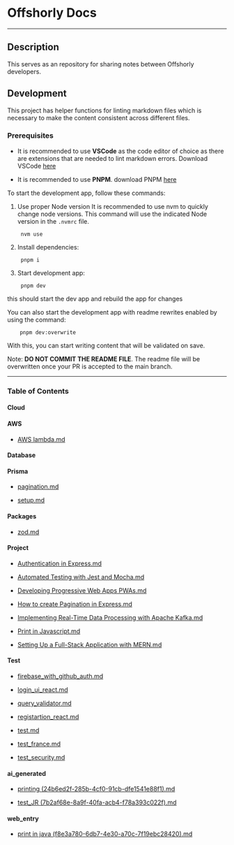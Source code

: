 # Offshorly Docs

---

## Description

This serves as an repository for sharing notes between Offshorly developers.

## Development

This project has helper functions for linting markdown files which is necessary to make the content consistent across different files.

### Prerequisites

- It is recommended to use **VSCode** as the code editor of choice as there are extensions that are needed to lint markdown errors. Download VSCode [here](https://code.visualstudio.com/download)

- It is recommended to use **PNPM**. download PNPM [here](https://pnpm.io/installation)

To start the development app, follow these commands:

1. Use proper Node version
    It is recommended to use nvm to quickly change node versions. This command will use the indicated Node version in the `.nvmrc` file.

        nvm use

2. Install dependencies:

        pnpm i

3. Start development app:

        pnpm dev

this should start the dev app and rebuild the app for changes

You can also start the development app with readme rewrites enabled by using the command:

        pnpm dev:overwrite

With this, you can start writing content that will be validated on save.

Note: **DO NOT COMMIT THE README FILE**. The readme file will be overwritten once your PR is accepted to the main branch.

---

### Table of Contents

#### Cloud

#### AWS

- [AWS lambda.md](https://github.com/jasonoffshorlydev/offshorly-docs/tree/main/content/Cloud/AWS/AWS%20lambda.md)

#### Database

#### Prisma

- [pagination.md](https://github.com/jasonoffshorlydev/offshorly-docs/tree/main/content/Database/Prisma/pagination.md)

- [setup.md](https://github.com/jasonoffshorlydev/offshorly-docs/tree/main/content/Database/Prisma/setup.md)

#### Packages

- [zod.md](https://github.com/jasonoffshorlydev/offshorly-docs/tree/main/content/Packages/zod.md)

#### Project

- [Authentication in Express.md](https://github.com/jasonoffshorlydev/offshorly-docs/tree/main/content/Project/Authentication%20in%20Express.md)

- [Automated Testing with Jest and Mocha.md](https://github.com/jasonoffshorlydev/offshorly-docs/tree/main/content/Project/Automated%20Testing%20with%20Jest%20and%20Mocha.md)

- [Developing Progressive Web Apps PWAs.md](https://github.com/jasonoffshorlydev/offshorly-docs/tree/main/content/Project/Developing%20Progressive%20Web%20Apps%20PWAs.md)

- [How to create Pagination in Express.md](https://github.com/jasonoffshorlydev/offshorly-docs/tree/main/content/Project/How%20to%20create%20Pagination%20in%20Express.md)

- [Implementing Real-Time Data Processing with Apache Kafka.md](https://github.com/jasonoffshorlydev/offshorly-docs/tree/main/content/Project/Implementing%20Real-Time%20Data%20Processing%20with%20Apache%20Kafka.md)

- [Print in Javascript.md](https://github.com/jasonoffshorlydev/offshorly-docs/tree/main/content/Project/Print%20in%20Javascript.md)

- [Setting Up a Full-Stack Application with MERN.md](https://github.com/jasonoffshorlydev/offshorly-docs/tree/main/content/Project/Setting%20Up%20a%20Full-Stack%20Application%20with%20MERN.md)

#### Test

- [firebase_with_github_auth.md](https://github.com/jasonoffshorlydev/offshorly-docs/tree/main/content/Test/firebase_with_github_auth.md)

- [login_ui_react.md](https://github.com/jasonoffshorlydev/offshorly-docs/tree/main/content/Test/login_ui_react.md)

- [query_validator.md](https://github.com/jasonoffshorlydev/offshorly-docs/tree/main/content/Test/query_validator.md)

- [registartion_react.md](https://github.com/jasonoffshorlydev/offshorly-docs/tree/main/content/Test/registartion_react.md)

- [test.md](https://github.com/jasonoffshorlydev/offshorly-docs/tree/main/content/Test/test.md)

- [test_france.md](https://github.com/jasonoffshorlydev/offshorly-docs/tree/main/content/Test/test_france.md)

- [test_security.md](https://github.com/jasonoffshorlydev/offshorly-docs/tree/main/content/Test/test_security.md)

#### ai_generated

- [printing (24b6ed2f-285b-4cf0-91cb-dfe1541e88f1).md](https://github.com/jasonoffshorlydev/offshorly-docs/tree/main/content/ai_generated/printing%20(24b6ed2f-285b-4cf0-91cb-dfe1541e88f1).md)

- [test_JR (7b2af68e-8a9f-40fa-acb4-f78a393c022f).md](https://github.com/jasonoffshorlydev/offshorly-docs/tree/main/content/ai_generated/test_JR%20(7b2af68e-8a9f-40fa-acb4-f78a393c022f).md)

#### web_entry

- [print in java (f8e3a780-6db7-4e30-a70c-7f19ebc28420).md](https://github.com/jasonoffshorlydev/offshorly-docs/tree/main/content/web_entry/print%20in%20java%20(f8e3a780-6db7-4e30-a70c-7f19ebc28420).md)
  